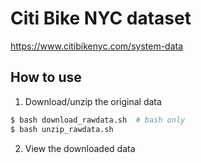 # Citi Bike NYC dataset

https://www.citibikenyc.com/system-data

## How to use

1. Download/unzip the original data

```sh
$ bash download_rawdata.sh  # bash only
$ bash unzip_rawdata.sh
```

2. View the downloaded data